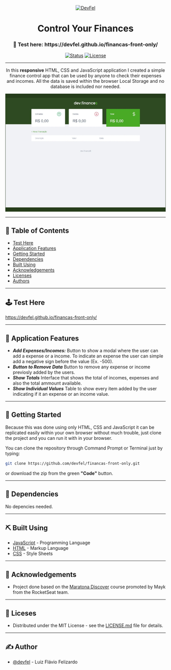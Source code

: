 <p align="center">
  <a href="https://devfel.com/" rel="noopener">
 <img  src="https://devfel.com/imgs/devfel-logo-01.JPG" alt="DevFel"></a>
</p>

<h1 align="center">Control Your Finances </h1>
<h3 align="center"> 🔗 Test here: https://devfel.github.io/financas-front-only/ </h3>

<div align="center">

[![Status](https://img.shields.io/badge/status-active-success.svg)]()
[![License](https://img.shields.io/badge/license-MIT-blue.svg)](/LICENSE)

</div>

---

<p align="center"> 
In this <b>responsive</b> HTML, CSS and JavaScript application I created a simple finance control app that can be used by anyone to check their expenses and incomes. All the data is saved within the browser Local Storage and no database is included nor needed.</p>
</p>

  <p align="center">
    <img  width="600px" src="./assets/finances-control.gif" alt="Control Your Finances"></a>
  </p>

---

## 📝 Table of Contents

- [Test Here](#live)
- [Application Features](#features)
- [Getting Started](#getting_started)
- [Dependencies](#dependencies)
- [Built Using](#built_using)
- [Acknowledgements](#acknowledgements)
- [Licenses](#licenses)
- [Authors](#authors)

---

## 🕹 Test Here <a name = "live"></a>

https://devfel.github.io/financas-front-only/

---

## 🧐 Application Features <a name = "features"></a>

- **_Add Expenses/Incomes:_** Button to show a modal where the user can add a expense or a income. To indicate an expense the user can simple add a negative sign before the value (Ex. -500).
- **_Button to Remove Data_** Button to remove any expense or income previosly added by the users.
- **_Show Totals_** Interface that shows the total of incomes, expenses and also the total ammount available.
- **_Show Individual Values_** Table to show every item added by the user indicating if it an expense or an income value.

---

## 🏁 Getting Started <a name = "getting_started"></a>

Because this was done using only HTML, CSS and JavaScript it can be replicated easily within your own browser without much trouble, just clone the project and you can run it with in your browser.

You can clone the repository through Command Prompt or Terminal just by typing:

```sh
git clone https://github.com/devfel/financas-front-only.git
```

or download the zip from the green **"Code"** button.

---

## 🔁 Dependencies <a name = "dependencies"></a>

No depencies needed.

---

## ⛏️ Built Using <a name = "built_using"></a>

- [JavaScript](https://www.javascript.com/) - Programming Language
- [HTML](https://pt.wikipedia.org/wiki/HTML) - Markup Language
- [CSS](https://en.wikipedia.org/wiki/CSS) - Style Sheets

---

## 🎉 Acknowledgements <a name = "acknowledgements"></a>

- Project done based on the [Maratona Discover](https://maratonadiscover.rocketseat.com.br/maratona) course promoted by Mayk from the RocketSeat team.

---

## 📝 Liceses <a name = "licenses"></a>

- Distributed under the MIT License - see the [LICENSE.md](https://github.com/devfel/financas-front-only/blob/master/LICENSE.md) file for details.

---

## ✍️ Author <a name = "authors"></a>

- [@devfel](https://devfel.com/) - Luiz Flávio Felizardo
